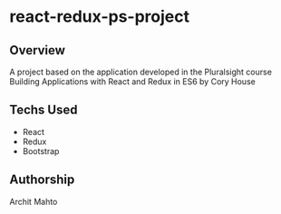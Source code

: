 # react-redux-ps-project

## Overview

A project based on the application developed in the Pluralsight course Building Applications with React and Redux in ES6 by Cory House 

## Techs Used

* React
* Redux
* Bootstrap

## Authorship

Archit Mahto

